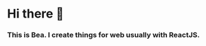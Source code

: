 # Hi there 👋

### This is Bea. I create things for web usually with ReactJS.
<!--
[![ko-fi](https://ko-fi.com/img/githubbutton_sm.svg)](https://ko-fi.com/J3J82Q1KJ)
-->
<!--
**baeyacorpuz/baeyacorpuz** is a ✨ _special_ ✨ repository because its `README.md` (this file) appears on your GitHub profile.

Here are some ideas to get you started:

- 🔭 I’m currently working on ...
- 🌱 I’m currently learning ...
- 👯 I’m looking to collaborate on ...
- 🤔 I’m looking for help with ...
- 💬 Ask me about ...
- 📫 How to reach me: ...
- 😄 Pronouns: ...
- ⚡ Fun fact: ...
-->
